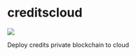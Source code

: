 # creditscloud

<a href="https://portal.azure.com/#create/Microsoft.Template/uri/https%3A%2F%2Fraw.githubusercontent.com%2Fkondrashovsv%2Fcreditscloud%2Fmaster%2Fazuredeploy.parameters.json" target="_blank">
    <img src="http://azuredeploy.net/deploybutton.png"/>
</a>

Deploy credits private blockchain to cloud
